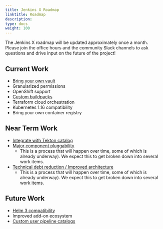 ```yaml
---
title: Jenkins X Roadmap
linktitle: Roadmap
description:
type: docs
weight: 100
---
```


The Jenkins X roadmap will be updated approximately once a month. Please join the office hours and the community Slack channels to ask questions and drive input on the future of the project!

## Current Work

- [Bring your own vault](https://jenkins-x.io/docs/install-setup/installing/boot/secrets/#external)
- Granularized permissions
- OpenShift support
- [Custom buildpacks](https://jenkins-x.io/docs/create-project/build-packs/#using-custom-build-packs)
- Terraform cloud orchestration
- Kubernetes 1.16 compatibility
- Bring your own container registry

## Near Term Work

- [Integrate with Tekton catalog](https://github.com/jenkins-x/jx/issues/7381)
- [Major component pluggability](https://github.com/jenkins-x/jx/issues/7383)
  - This is a process that will happen over time, some of which is already underway). We expect this to get broken down into several work items.
- [Technical debt reduction / Improved architecture](https://github.com/jenkins-x/jx/issues/7384)
  - This is a process that will happen over time, some of which is already underway). We expect this to get broken down into several work items.

## Future Work

- [Helm 3 compatibility](https://github.com/jenkins-x/jx/issues/7380)
- Improved add-on ecosystem
- [Custom user pipeline catalogs](https://github.com/jenkins-x/jx/issues/7382)
